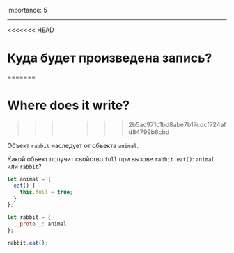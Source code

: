 importance: 5

---

<<<<<<< HEAD
# Куда будет произведена запись?
=======
# Where does it write?
>>>>>>> 2b5ac971c1bd8abe7b17cdcf724afd84799b6cbd

Объект `rabbit` наследует от объекта `animal`.

Какой объект получит свойство `full` при вызове `rabbit.eat()`: `animal` или `rabbit`? 

```js
let animal = {
  eat() {
    this.full = true;
  }
};

let rabbit = {
  __proto__: animal
};

rabbit.eat();
```
